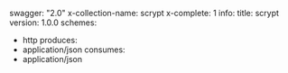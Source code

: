 swagger: "2.0"
x-collection-name: scrypt
x-complete: 1
info:
  title: scrypt
  version: 1.0.0
schemes:
- http
produces:
- application/json
consumes:
- application/json
